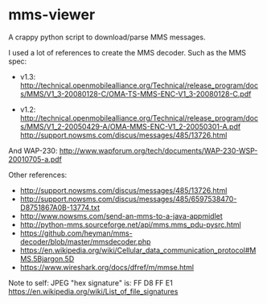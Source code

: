 # mms-viewer
A crappy python script to download/parse MMS messages.

I used a lot of references to create the MMS decoder.
Such as the MMS spec:
 - v1.3: http://technical.openmobilealliance.org/Technical/release_program/docs/MMS/V1_3-20080128-C/OMA-TS-MMS-ENC-V1_3-20080128-C.pdf

- v1.2: http://technical.openmobilealliance.org/Technical/release_program/docs/MMS/V1_2-20050429-A/OMA-MMS-ENC-V1_2-20050301-A.pdf
http://support.nowsms.com/discus/messages/485/13726.html

And WAP-230: http://www.wapforum.org/tech/documents/WAP-230-WSP-20010705-a.pdf

Other references:
- http://support.nowsms.com/discus/messages/485/13726.html
- http://support.nowsms.com/discus/messages/485/6597538470-D8751867A0B-13774.txt
- http://www.nowsms.com/send-an-mms-to-a-java-appmidlet
- http://python-mms.sourceforge.net/api/mms.mms_pdu-pysrc.html
- https://github.com/heyman/mms-decoder/blob/master/mmsdecoder.php
- https://en.wikipedia.org/wiki/Cellular_data_communication_protocol#MMS.5Bjargon.5D
- https://www.wireshark.org/docs/dfref/m/mmse.html

Note to self: JPEG "hex signature" is: FF D8 FF E1
https://en.wikipedia.org/wiki/List_of_file_signatures
